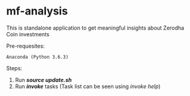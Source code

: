 ﻿# mf-analysis 
This is standalone application to get meaningful insights about Zerodha Coin investments

Pre-requesites:

	Anaconda (Python 3.6.3)

Steps:

 1. Run ***source update.sh***
 2.  Run ***invoke*** tasks (Task list can be seen using *invoke help*)
